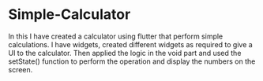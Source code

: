 # Simple-Calculator
In this I have created  a calculator using flutter that perform simple calculations.
I have widgets, created different widgets as required to give a UI to the calculator. Then applied the logic in the void part and used the setState() function to perform the operation and display the numbers on the screen.
